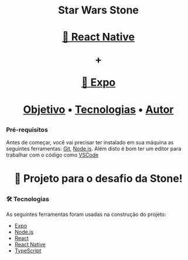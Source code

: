 <h1 align="center">Star Wars Stone</h1>

<h1 align="center">
    <a href="https://reactnative.dev/">🔗 React Native</a>
    <p>+</p>
    <a href="https://docs.expo.dev/">🔗 Expo</a>
</h1>

<h1>
    <p align="center">
        <a href="#objetivo">Objetivo</a> •
        <a href="#tecnologias">Tecnologias</a> •  
        <a href="#autor">Autor</a>
    </p>
</h1>

### Pré-requisitos

Antes de começar, você vai precisar ter instalado em sua máquina as seguintes ferramentas:
[Git](https://git-scm.com), [Node.js](https://nodejs.org/en/). 
Além disto é bom ter um editor para trabalhar com o código como [VSCode](https://code.visualstudio.com/)



<h1 align="center" id="#objetivo">
    <p align="center">🚀 Projeto para o desafio da Stone!</p>
</h1>

### 🛠 Tecnologias

As seguintes ferramentas foram usadas na construção do projeto:

- [Expo](https://expo.io/)
- [Node.js](https://nodejs.org/en/)
- [React](https://pt-br.reactjs.org/)
- [React Native](https://reactnative.dev/)
- [TypeScript](https://www.typescriptlang.org/)
